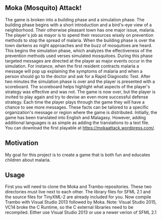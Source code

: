 ## Moka (Mosquito) Attack!
The game is broken into a building phase and a simulation phase. The building phase begins with a short introduction and a
bird's-eye view of a neighborhood. Their otherwise pleasant town has one major issue, malaria. The player's job as mayor is to
spend their resources wisely on prevention methods to stop the spread of malaria. When the building phase is over the town
darkens as night approaches and the buzz of mosquitoes are heard. This begins the simulation phase, which analyzes the
effectiveness of the prevention methods used verses simulated mosquitoes. During this phase targeted messages are directed at the
player as major events occur in the simulation. For instance, when the first resident contracts malaria a message will pop up
explaining the symptoms of malaria and when a person should go to the doctor and ask for a Rapid Diagnostic Test. After two
minutes the simulation phase is over and the player is presented with a scoreboard. The scoreboard helps highlight what aspects
of the player's strategy was effective and was not. The game is now over, but the player is invited to play again and try to
devise an even more successful defense strategy. Each time the player plays through the game they will have a chance to see more
messages. These facts can be tailored to a specific organization's message or region where the game is distributed. Initially,
the game has been translated into English and Malagasy. However, adding additional languages is as simple as adding the
translations to a text file. You can download the first playable at https://mokaattack.wordpress.com/.

## Motivation
My goal for this project is to create a game that is both fun and educates children about malaria.

## Usage
First you will need to clone the Moka and Trambo repositories. These two directories must live next to each other. The library
files for SFML 2.1 and the source files for TinyXML-2 are already included for you. Now compile Trambo with Visual Studio 2013
followed by Moka. Note: Visual Studio 2015, VC14 broke the C Runtime, so the C external libraries need to be recompiled. Either
use Visual Studio 2013 or use a newer verion of SFML 2.1
